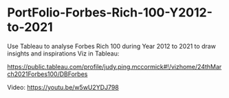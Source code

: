 # PortFolio-Forbes-Rich-100-Y2012-to-2021
Use Tableau to analyse Forbes Rich 100 during Year 2012 to 2021 to draw insights and inspirations
Viz in Tableau: 

https://public.tableau.com/profile/judy.ping.mccormick#!/vizhome/24thMarch2021Forbes100/DBForbes

Video:
https://youtu.be/w5wU2YDJ798

